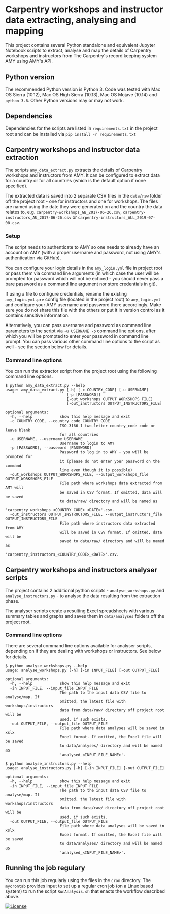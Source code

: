 # Carpentry workshops and instructor data extracting, analysing and mapping
This project contains several Python standalone and equivalent Jupyter Notebook scripts to extract, analyse and map the details of Carpentry workshops and instructors from The Carpentry's record keeping system AMY using AMY's API.

## Python version
The recommended Python version is Python 3. Code was tested with Mac OS Sierra (10.12), Mac OS High Sierra (10.13), Mac OS Mojave (10.14) and `python 3.6`. 
Other Python versions may or may not work.

## Dependencies 
Dependencies for the scripts are listed in `requirements.txt` in the project root 
and can be installed via `pip install -r requirements.txt`

## Carpentry workshops and instructor data extraction
The scripts `amy_data_extract.py` extracts the details of Carpentry workshops
and instructors from AMY. It can be configured to extract data for a country or for all countries (which is the default option if none specified).

The extracted data is saved into 2 separate CSV files in the `data/raw` folder off the project root - one for instructors and one for workshops. The files
are named using the date they were generated on and the country the data relates to, e.g. `carpentry-workshops_GB_2017-06-26.csv`, `carpentry-instructors_AU_2017-06-26.csv` or `carpentry-instructors_ALL_2019-07-08.csv`.

### Setup
The script needs to authenticate to AMY so one needs to already have an account on AMY (with a proper username and password, not using AMY's authentication via GitHub).

You can configure your login details in the `amy_login.yml` file in project root or pass them via command line arguments (in which case the user will be prompted for password which  will not be echoed - you should never pass a bare password as a command line argument nor store credentials in git). 

If using a file to configure credentials, rename the existing `amy_login.yml.pre` config file (located in the project root)  to `amy_login.yml` and configure your AMY username and password there accordingly. Make sure you do not share this file with the others or put it in version control as it contains sensitive information.

Alternatively, you can pass username and password as command line parameters to the script via `-u USERNAME -p` command line options, after which you will be prompted to enter your password in command line prompt. 
You can pass various other command line options to the script as well - see the section below for details.


### Command line options
You can run the extractor script from the project root using the following command line options.
```
$ python amy_data_extract.py --help
usage: amy_data_extract.py [-h] [-c COUNTRY_CODE] [-u USERNAME]
                           [-p [PASSWORD]]
                           [-out_workshops OUTPUT_WORKSHOPS_FILE]
                           [-out_instructors OUTPUT_INSTRUCTORS_FILE]

optional arguments:
  -h, --help            show this help message and exit
  -c COUNTRY_CODE, --country_code COUNTRY_CODE
                        ISO-3166-1 two-letter country_code code or leave blank
                        for all countries
  -u USERNAME, --username USERNAME
                        Username to login to AMY
  -p [PASSWORD], --password [PASSWORD]
                        Password to log in to AMY - you will be prompted for
                        it (please do not enter your password on the command
                        line even though it is possible)
  -out_workshops OUTPUT_WORKSHOPS_FILE, --output_workshops_file OUTPUT_WORKSHOPS_FILE
                        File path where workshops data extracted from AMY will
                        be saved in CSV format. If omitted, data will be saved
                        to data/raw/ directory and will be named as
                        'carpentry_workshops_<COUNTRY_CODE>_<DATE>'.csv.
  -out_instructors OUTPUT_INSTRUCTORS_FILE, --output_instructors_file OUTPUT_INSTRUCTORS_FILE
                        File path where instructors data extracted from AMY
                        will be saved in CSV format. If omitted, data will be
                        saved to data/raw/ directory and will be named as
                        'carpentry_instructors_<COUNTRY_CODE>_<DATE>'.csv.
```

## Carpentry workshops and instructors analyser scripts

The project contains 2 additional python scripts - `analyse_workshops.py` and `analyse_instructors.py` - to analyse the data resulting from the extraction phase.

The analyser scripts create a resulting Excel spreadsheets with various summary tables and graphs and saves them in `data/analyses` folders off the project root.

### Command line options
There are several command line options available for analyser scripts, depending on if they are dealing with workshops or instructors. See below for details.
```
$ python analyse_workshops.py --help
usage: analyse_workshops.py [-h] [-in INPUT_FILE] [-out OUTPUT_FILE]

optional arguments:
  -h, --help            show this help message and exit
  -in INPUT_FILE, --input_file INPUT_FILE
                        The path to the input data CSV file to analyse/map. If
                        omitted, the latest file with workshops/instructors
                        data from data/raw/ directory off project root will be
                        used, if such exists.
  -out OUTPUT_FILE, --output_file OUTPUT_FILE
                        File path where data analyses will be saved in xslx
                        Excel format. If omitted, the Excel file will be saved
                        to data/analyses/ directory and will be named as
                        'analysed_<INPUT_FILE_NAME>'.
```
```
$ python analyse_instructors.py --help
usage: analyse_instructors.py [-h] [-in INPUT_FILE] [-out OUTPUT_FILE]

optional arguments:
  -h, --help            show this help message and exit
  -in INPUT_FILE, --input_file INPUT_FILE
                        The path to the input data CSV file to analyse/map. If
                        omitted, the latest file with workshops/instructors
                        data from data/raw/ directory off project root will be
                        used, if such exists.
  -out OUTPUT_FILE, --output_file OUTPUT_FILE
                        File path where data analyses will be saved in xslx
                        Excel format. If omitted, the Excel file will be saved
                        to data/analyses/ directory and will be named as
                        'analysed_<INPUT_FILE_NAME>'.
```

## Running the job regulary

You can run this job regularly using the files in the `cron` directory. The `mycrontab` provides input to set up a regular cron job (on a Linux based system) to run the script `RunAnalysis.sh` that enacts the workflow described above.

<!-- from https://gist.github.com/lukas-h/2a5d00690736b4c3a7ba -->

[![License](https://img.shields.io/badge/License-BSD%203--Clause-blue.svg)](https://opensource.org/licenses/BSD-3-Clause)

